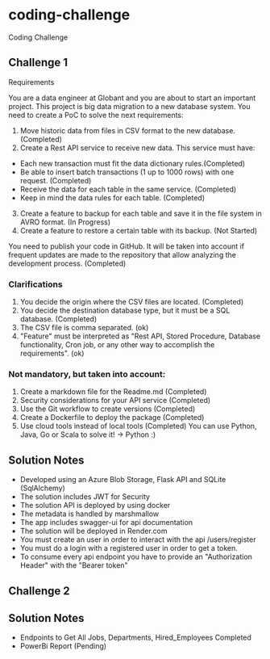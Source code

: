 # coding-challenge
Coding Challenge

## Challenge 1 

Requirements 

You are a data engineer at Globant and you are about to start an important project. This project
is big data migration to a new database system. You need to create a PoC to solve the next
requirements:
1. Move historic data from files in CSV format to the new database. (Completed)
2. Create a Rest API service to receive new data. This service must have: 
- Each new transaction must fit the data dictionary rules.(Completed)
- Be able to insert batch transactions (1 up to 1000 rows) with one request. (Completed)
- Receive the data for each table in the same service. (Completed)
- Keep in mind the data rules for each table. (Completed)
3. Create a feature to backup for each table and save it in the file system in AVRO format. (In Progress)
4. Create a feature to restore a certain table with its backup. (Not Started)

You need to publish your code in GitHub. It will be taken into account if frequent updates are
made to the repository that allow analyzing the development process. (Completed)

### Clarifications
1. You decide the origin where the CSV files are located. (Completed)
2. You decide the destination database type, but it must be a SQL database. (Completed)
3. The CSV file is comma separated. (ok)
4. "Feature" must be interpreted as "Rest API, Stored Procedure, Database functionality,
Cron job, or any other way to accomplish the requirements". (ok)

### Not mandatory, but taken into account:
1. Create a markdown file for the Readme.md (Completed)
2. Security considerations for your API service (Completed)
3. Use the Git workflow to create versions (Completed)
4. Create a Dockerfile to deploy the package (Completed)
5. Use cloud tools instead of local tools (Completed)
You can use Python, Java, Go or Scala to solve it! -> Python :)

## Solution Notes

- Developed using an Azure Blob Storage, Flask API and SQLite (SqlAlchemy)
- The solution includes JWT for Security 
- The solution API is deployed by using docker 
- The metadata is handled by marshmallow 
- The app includes swagger-ui for api documentation
- The solution will be deployed in Render.com
- You must create an user in order to interact with the api /users/register
- You must do a login with a registered user in order to get a token. 
- To consume every api endpoint you have to provide an "Authorization Header" with the  "Bearer token" 

## Challenge 2 

## Solution Notes 

- Endpoints to Get All Jobs, Departments, Hired_Employees Completed 
- PowerBi Report (Pending)


